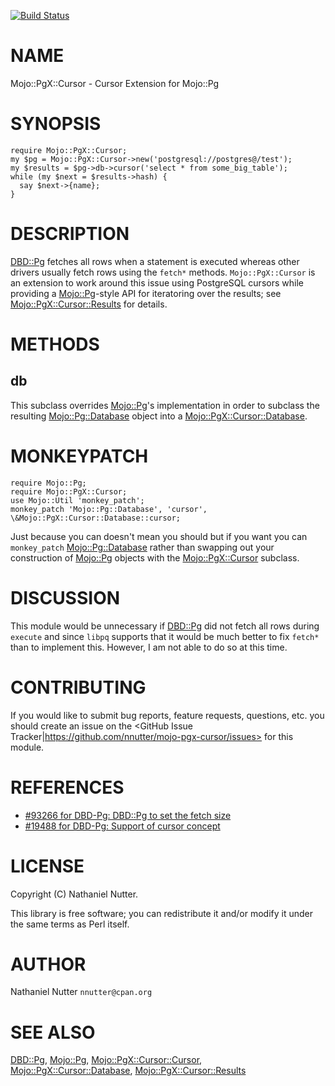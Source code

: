 [![Build Status](https://travis-ci.org/nnutter/mojo-pgx-cursor.svg?branch=master)](https://travis-ci.org/nnutter/mojo-pgx-cursor)
# NAME

Mojo::PgX::Cursor - Cursor Extension for Mojo::Pg

# SYNOPSIS

    require Mojo::PgX::Cursor;
    my $pg = Mojo::PgX::Cursor->new('postgresql://postgres@/test');
    my $results = $pg->db->cursor('select * from some_big_table');
    while (my $next = $results->hash) {
      say $next->{name};
    }

# DESCRIPTION

[DBD::Pg](https://metacpan.org/pod/DBD::Pg) fetches all rows when a statement is executed whereas other drivers
usually fetch rows using the `fetch*` methods.  `Mojo::PgX::Cursor` is an
extension to work around this issue using PostgreSQL cursors while providing a
[Mojo::Pg](https://metacpan.org/pod/Mojo::Pg)-style API for iteratoring over the results; see
[Mojo::PgX::Cursor::Results](https://metacpan.org/pod/Mojo::PgX::Cursor::Results) for details.

# METHODS

## db

This subclass overrides [Mojo::Pg](https://metacpan.org/pod/Mojo::Pg)'s implementation in order to subclass the
resulting [Mojo::Pg::Database](https://metacpan.org/pod/Mojo::Pg::Database) object into a [Mojo::PgX::Cursor::Database](https://metacpan.org/pod/Mojo::PgX::Cursor::Database).

# MONKEYPATCH

    require Mojo::Pg;
    require Mojo::PgX::Cursor;
    use Mojo::Util 'monkey_patch';
    monkey_patch 'Mojo::Pg::Database', 'cursor', \&Mojo::PgX::Cursor::Database::cursor;

Just because you can doesn't mean you should but if you want you can
`monkey_patch` [Mojo::Pg::Database](https://metacpan.org/pod/Mojo::Pg::Database) rather than swapping out your
construction of [Mojo::Pg](https://metacpan.org/pod/Mojo::Pg) objects with the [Mojo::PgX::Cursor](https://metacpan.org/pod/Mojo::PgX::Cursor) subclass.

# DISCUSSION

This module would be unnecessary if [DBD::Pg](https://metacpan.org/pod/DBD::Pg) did not fetch all rows during
`execute` and since `libpq` supports that it would be much better to fix
`fetch*` than to implement this.  However, I am not able to do so at this
time.

# CONTRIBUTING

If you would like to submit bug reports, feature requests, questions, etc. you
should create an issue on the <GitHub Issue
Tracker|https://github.com/nnutter/mojo-pgx-cursor/issues> for this module.

# REFERENCES

- [#93266 for DBD-Pg: DBD::Pg to set the fetch size](https://rt.cpan.org/Public/Bug/Display.html?id=93266)
- [#19488 for DBD-Pg: Support of cursor concept](https://rt.cpan.org/Public/Bug/Display.html?id=19488)

# LICENSE

Copyright (C) Nathaniel Nutter.

This library is free software; you can redistribute it and/or modify
it under the same terms as Perl itself.

# AUTHOR

Nathaniel Nutter `nnutter@cpan.org`

# SEE ALSO

[DBD::Pg](https://metacpan.org/pod/DBD::Pg), [Mojo::Pg](https://metacpan.org/pod/Mojo::Pg), [Mojo::PgX::Cursor::Cursor](https://metacpan.org/pod/Mojo::PgX::Cursor::Cursor),
[Mojo::PgX::Cursor::Database](https://metacpan.org/pod/Mojo::PgX::Cursor::Database), [Mojo::PgX::Cursor::Results](https://metacpan.org/pod/Mojo::PgX::Cursor::Results)
